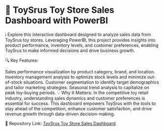 # 🎉 ToySrus Toy Store Sales Dashboard with PowerBI

ℹ️ Explore this interactive dashboard designed to analyze sales data from ToySrus toy stores. Leveraging PowerBI, this project provides insights into product performance, inventory levels, and customer preferences, enabling ToySrus to make informed decisions and drive business growth.

🔍 Key Features:

Sales performance visualization by product category, brand, and location.
Inventory management analysis to optimize stock levels and minimize out-of-stock situations.
Customer segmentation to identify target demographics and tailor marketing strategies.
Seasonal trend analysis to capitalize on peak toy-buying periods.
💡 Why It Matters:
In the competitive toy retail industry, understanding sales dynamics and customer preferences is essential for success. This dashboard empowers ToySrus with the tools to stay ahead of the competition, enhance customer satisfaction, and drive revenue growth through data-driven decision-making.

📂 Repository Link: [ToySrus Toy Store Sales Dashboard](https://app.powerbi.com/view?r=eyJrIjoiMDk1ZmY3YTgtZDk5Ni00MmVlLTkxYTItZTI3MmVmMzk1MDdkIiwidCI6ImRmODY3OWNkLWE4MGUtNDVkOC05OWFjLWM4M2VkN2ZmOTVhMCJ9 )
